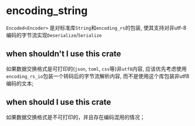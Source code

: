 # encoding_string

`Encoded<Encoder>` 是对标准库`String`和`encoding_rs`的包装, 使其支持对非utf-8编码的字节流实现`Deserialize`/`Serialize`

## when shouldn't I use this crate

如果数据交换格式是可打印的(`json`, `toml`, `csv`等)非`utf8`内容, 应该优先考虑使用`encoding_rs_io`包装一个转码后的字节流解析内容, 而不是使用这个库包装非utf8编码的文本;

## when should I use this crate

如果数据交换格式是不可打印的，并且存在编码混用的情况；
